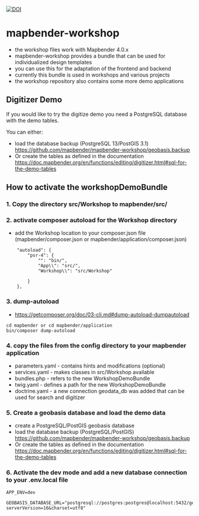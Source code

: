 <a href="https://doi.org/10.5281/zenodo.5887014"><img src="https://zenodo.org/badge/DOI/10.5281/zenodo.5887014.svg" alt="DOI"></a>


# mapbender-workshop


* the workshop files work with Mapbender 4.0.x
* mapbender-workshop provides a bundle that can be used for individualized design templates 
* you can use this for the adaptation of the frontend and backend
* currently this bundle is used in workshops and various projects
* the workshop repository also contains some more demo applications



## Digitizer Demo 

If you would like to try the digitize demo you need a PostgreSQL database with the demo tables. 

You can either:
* load the database backup (PostgreSQL 13/PostGIS 3.1) https://github.com/mapbender/mapbender-workshop/geobasis.backup
* Or create the tables as defined in the documentation https://doc.mapbender.org/en/functions/editing/digitizer.html#sql-for-the-demo-tables


## How to activate the workshopDemoBundle

### 1. Copy the directory src/Workshop to mapbender/src/

### 2. activate composer autoload for the Workshop directory

* add the Workshop location to your composer.json file (mapbender/composer.json or mapbender/application/composer.json)

```
    "autoload": {
        "psr-4": {
            "": "bin/",
            "App\\": "src/",
            "Workshop\\": "src/Workshop"
            
        }
    },
```    

### 3. dump-autoload

- https://getcomposer.org/doc/03-cli.md#dump-autoload-dumpautoload

```  
cd mapbender or cd mapbender/application
bin/composer dump-autoload
```  

### 4. copy the files from the config directory to your mapbender application

* parameters.yaml - contains hints and modifications (optional)
* services.yaml  - makes classes in src/Workshop available
* bundles.php    - refers to the new WorkshopDemoBundle
* twig.yaml      - defines a path for the new WorkshopDemoBundle
* doctrine.yaml  - a new connection geodata_db was added that can be used for search and digitizer

### 5. Create a geobasis database and load the demo data 

* create a PostgreSQL/PostGIS geobasis database
* load the database backup (PostgreSQL/PostGIS) https://github.com/mapbender/mapbender-workshop/geobasis.backup
* Or create the tables as defined in the documentation https://doc.mapbender.org/en/functions/editing/digitizer.html#sql-for-the-demo-tables


### 6. Activate the dev mode and add a new database connection to your .env.local file

```  
APP_ENV=dev

GEOBASIS_DATABASE_URL="postgresql://postgres:postgres@localhost:5432/geobasis?serverVersion=16&charset=utf8"
```  

